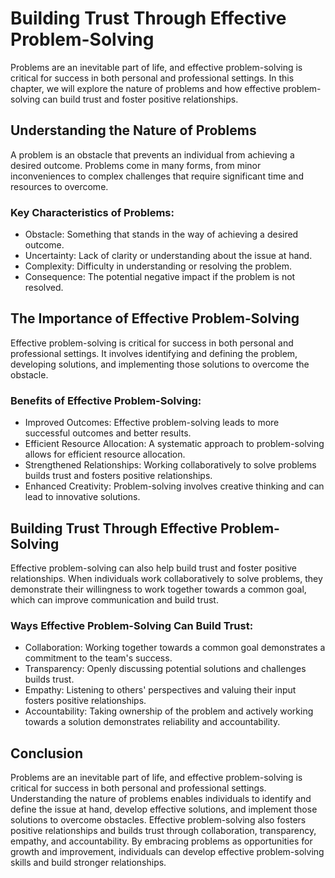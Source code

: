 Building Trust Through Effective Problem-Solving
=================================================================================================

Problems are an inevitable part of life, and effective problem-solving is critical for success in both personal and professional settings. In this chapter, we will explore the nature of problems and how effective problem-solving can build trust and foster positive relationships.

Understanding the Nature of Problems
------------------------------------

A problem is an obstacle that prevents an individual from achieving a desired outcome. Problems come in many forms, from minor inconveniences to complex challenges that require significant time and resources to overcome.

### Key Characteristics of Problems:

* Obstacle: Something that stands in the way of achieving a desired outcome.
* Uncertainty: Lack of clarity or understanding about the issue at hand.
* Complexity: Difficulty in understanding or resolving the problem.
* Consequence: The potential negative impact if the problem is not resolved.

The Importance of Effective Problem-Solving
-------------------------------------------

Effective problem-solving is critical for success in both personal and professional settings. It involves identifying and defining the problem, developing solutions, and implementing those solutions to overcome the obstacle.

### Benefits of Effective Problem-Solving:

* Improved Outcomes: Effective problem-solving leads to more successful outcomes and better results.
* Efficient Resource Allocation: A systematic approach to problem-solving allows for efficient resource allocation.
* Strengthened Relationships: Working collaboratively to solve problems builds trust and fosters positive relationships.
* Enhanced Creativity: Problem-solving involves creative thinking and can lead to innovative solutions.

Building Trust Through Effective Problem-Solving
------------------------------------------------

Effective problem-solving can also help build trust and foster positive relationships. When individuals work collaboratively to solve problems, they demonstrate their willingness to work together towards a common goal, which can improve communication and build trust.

### Ways Effective Problem-Solving Can Build Trust:

* Collaboration: Working together towards a common goal demonstrates a commitment to the team's success.
* Transparency: Openly discussing potential solutions and challenges builds trust.
* Empathy: Listening to others' perspectives and valuing their input fosters positive relationships.
* Accountability: Taking ownership of the problem and actively working towards a solution demonstrates reliability and accountability.

Conclusion
----------

Problems are an inevitable part of life, and effective problem-solving is critical for success in both personal and professional settings. Understanding the nature of problems enables individuals to identify and define the issue at hand, develop effective solutions, and implement those solutions to overcome obstacles. Effective problem-solving also fosters positive relationships and builds trust through collaboration, transparency, empathy, and accountability. By embracing problems as opportunities for growth and improvement, individuals can develop effective problem-solving skills and build stronger relationships.
